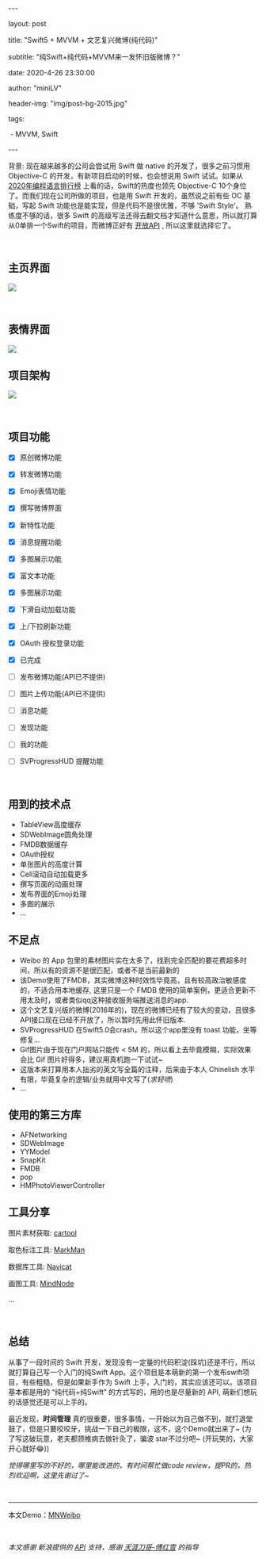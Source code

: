 \---

layout:     post

title:      "Swift5 + MVVM + 文艺复兴微博(纯代码)"

subtitle:   "纯Swift+纯代码+MVVM来一发怀旧版微博？"

date:       2020-4-26 23:30:00

author:     "miniLV"

header-img: "img/post-bg-2015.jpg"

tags:

​    \- MVVM, Swift

\---





背景: 现在越来越多的公司会尝试用 Swift 做 native 的开发了，很多之前习惯用 Objective-C 的开发，有新项目启动的时候，也会想说用 Swift 试试。如果从 [2020年编程语言排行榜](https://hellogithub.com/report/tiobe/) 上看的话，Swift的热度也领先 Objective-C 10个身位了。而我们现在公司所做的项目，也是用 Swift 开发的，虽然说之前有些 OC 基础，写起 Swift 功能也是能实现，但是代码不是很优雅，不够 'Swift Style'。 熟练度不够的话，很多 Swift 的高级写法还得去翻文档才知道什么意思，所以就打算从0单排一个Swift的项目，而微博正好有 [开放API](https://open.weibo.com/) , 所以这里就选择它了。


<br>


## 主页界面

![](https://github.com/miniLV/github_images_miniLV/blob/master/juejin/171bb13d7c6e6265?raw=true)



<br>

## 表情界面
![](https://github.com/miniLV/github_images_miniLV/blob/master/juejin/171bb1441ef0b8bf?raw=true)
<br>



## 项目架构

![](https://github.com/miniLV/github_images_miniLV/blob/master/juejin/171b713959fc32de?raw=true)



<br>



## 项目功能


- [x] 原创微博功能
- [x] 转发微博功能
- [x] Emoji表情功能
- [x] 撰写微博界面
- [x] 新特性功能
- [x] 消息提醒功能
- [x] 多图展示功能
- [x] 富文本功能
- [x] 多图展示功能
- [x] 下滑自动加载功能
- [x] 上/下拉刷新功能
- [x] OAuth 授权登录功能
- [x] 已完成
- [ ] 发布微博功能(API已不提供)
- [ ] 图片上传功能(API已不提供)
- [ ] 消息功能
- [ ] 发现功能
- [ ] 我的功能
- [ ]  SVProgressHUD 提醒功能



<br>

## 用到的技术点

- TableView高度缓存
- SDWebImage圆角处理
- FMDB数据缓存
- OAuth授权
- 单张图片的高度计算
- Cell滚动自动加载更多
- 撰写页面的动画处理
- 发布界面的Emoji处理
- 多图的展示
- ...



## 不足点

- Weibo 的 App 包里的素材图片实在太多了，找到完全匹配的要花费超多时间，所以有的资源不是很匹配，或者不是当前最新的
- 该Demo使用了FMDB，其实微博这种时效性毕竟高，且有较高政治敏感度的，不适合用本地缓存, 这里只是一个 FMDB 使用的简单案例，更适合更新不用太及时，或者类似qq这种接收服务端推送消息的app.
- 这个文艺复兴版的微博(2016年的)，现在的微博已经有了较大的变动，且很多API接口现在已经不开放了，所以暂时先用此怀旧版本.
- SVProgressHUD 在Swift5.0会crash，所以这个app里没有 toast 功能，坐等修复...
- Gif图片由于现在门户网站只能传 < 5M 的，所以看上去毕竟模糊，实际效果会比 Gif 图片好得多，建议用真机跑一下试试~
- 这版本来打算用本人拙劣的英文写全篇的注释，后来由于本人 Chinelish 水平有限，毕竟复杂的逻辑/业务就用中文写了(*求轻喷*)
- ...



## 使用的第三方库

- AFNetworking
- SDWebImage
- YYModel
- SnapKit
- FMDB
- pop
- HMPhotoViewerController



## 工具分享

图片素材获取: [cartool](https://github.com/steventroughtonsmith/cartool)

取色标注工具: [MarkMan](http://www.getmarkman.com/)

数据库工具: [Navicat](https://www.navicat.com.cn/)

画图工具: [MindNode](https://mindnode.com/)

...



<br>

## 总结

从事了一段时间的 Swift 开发，发现没有一定量的代码积淀(踩坑)还是不行，所以就打算自己写一个入门的纯Swift App。这个项目是本萌新的第一个发布swift项目，有些粗糙，但是如果新手作为 Swift 上手，入门的，其实应该还可以。该项目基本都是用的 “纯代码+纯Swift” 的方式写的，用的也是尽量新的 API, 萌新们想玩的话感觉还是可以上手的。



最近发现，**时间管理** 真的很重要，很多事情，一开始以为自己做不到，就打退堂鼓了，但是只要咬咬牙，挑战一下自己的极限，这不，这个Demo就出来了~ (为了写这破玩意，老夫都颈椎病去做针灸了，骗波 star不过分吧~ (开玩笑的，大家开心就好😂))


*觉得哪里写的不好的，哪里能改进的，有时间帮忙做code review，提PR的，热烈欢迎啊，这里先谢过了~*

<br>

---

本文Demo：[MNWeibo](https://github.com/miniLV/MNWeibo)



<br>



*本文感谢 新浪提供的 [API](https://open.weibo.com/) 支持，感谢 [天涯刀哥-傅红雪](https://github.com/liufan321) 的指导*